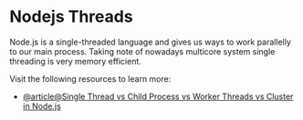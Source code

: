 # Nodejs Threads

Node.js is a single-threaded language and gives us ways to work parallelly to our main process.
Taking note of nowadays multicore system single threading is very memory efficient.

Visit the following resources to learn more:

- [@article@Single Thread vs Child Process vs Worker Threads vs Cluster in Node.js](https://alvinlal.netlify.app/blog/single-thread-vs-child-process-vs-worker-threads-vs-cluster-in-nodejs)
